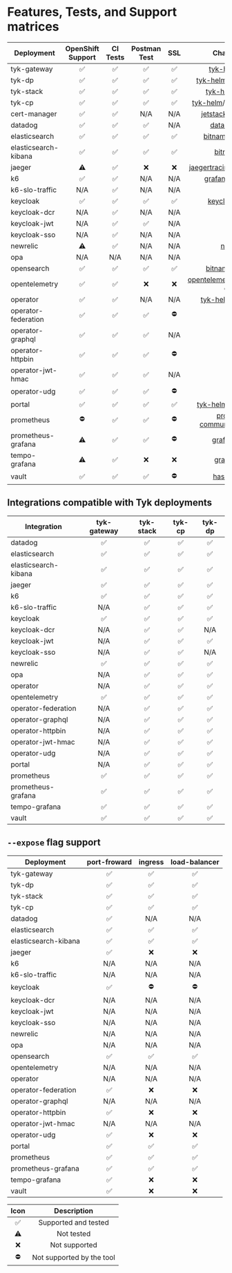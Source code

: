 # Features, Tests, and Support matrices

| Deployment           | OpenShift Support  |      CI Tests      |    Postman Test    |        SSL         |                                              Chart/Manifest                                              | Version |
|----------------------|:------------------:|:------------------:|:------------------:|:------------------:|:--------------------------------------------------------------------------------------------------------:|:-------:|
| tyk-gateway          | :white_check_mark: | :white_check_mark: | :white_check_mark: | :white_check_mark: |                        [tyk-helm](https://helm.tyk.io/public/helm/charts)/tyk-oss                        |  2.1.0  |
| tyk-dp               | :white_check_mark: | :white_check_mark: | :white_check_mark: | :white_check_mark: |                    [tyk-helm](https://helm.tyk.io/public/helm/charts)/tyk-data-plane                     |  2.1.0  |
| tyk-stack            | :white_check_mark: | :white_check_mark: | :white_check_mark: | :white_check_mark: |                       [tyk-helm](https://helm.tyk.io/public/helm/charts)/tyk-stack                       |  2.1.0  |
| tyk-cp               | :white_check_mark: | :white_check_mark: | :white_check_mark: | :white_check_mark: |                   [tyk-helm](https://helm.tyk.io/public/helm/charts)/tyk-control-plane                   |  2.1.0  |
| cert-manager         | :white_check_mark: | :white_check_mark: |        N/A         |        N/A         |                           [jetstack](https://charts.jetstack.io)/cert-manager                            | 1.15.1  |
| datadog              | :white_check_mark: | :white_check_mark: | :white_check_mark: |        N/A         |                              [datadog](https://helm.datadoghq.com)/datadog                               | 3.69.0  |
| elasticsearch        | :white_check_mark: | :white_check_mark: | :white_check_mark: | :white_check_mark: |                       [bitnami](https://charts.bitnami.com/bitnami)/elasticsearch                        | 21.3.5  |
| elasticsearch-kibana | :white_check_mark: | :white_check_mark: | :white_check_mark: | :white_check_mark: |                           [bitnami](https://charts.bitnami.com/bitnami)/kibana                           | 11.2.14 |
| jaeger               |     :warning:      | :white_check_mark: |        :x:         |        :x:         |               [jaegertracing](https://jaegertracing.github.io/helm-charts)/jaeger-operator               | 2.46.2  |
| k6                   | :white_check_mark: | :white_check_mark: |        N/A         |        N/A         |                       [grafana](https://grafana.github.io/helm-charts)/k6-operator                       |  3.8.0  |
| k6-slo-traffic       |        N/A         | :white_check_mark: |        N/A         |        N/A         |                                                   N/A                                                    |   N/A   |
| keycloak             | :white_check_mark: | :white_check_mark: | :white_check_mark: | :white_check_mark: | [keycloak-operator](https://raw.githubusercontent.com/keycloak/keycloak-k8s-resources/21.0.1/kubernetes) | 25.0.2  |
| keycloak-dcr         |        N/A         | :white_check_mark: |        N/A         |        N/A         |                                                   N/A                                                    |   N/A   |
| keycloak-jwt         |        N/A         | :white_check_mark: | :white_check_mark: |        N/A         |                                                   N/A                                                    |   N/A   |
| keycloak-sso         |        N/A         | :white_check_mark: |        N/A         |        N/A         |                                                   N/A                                                    |   N/A   |
| newrelic             |     :warning:      | :white_check_mark: |        N/A         |        N/A         |                             [nri-bundle](https://helm-charts.newrelic.com/)                              | 5.0.87  |
| opa                  |        N/A         |        N/A         |        N/A         |        N/A         |                                                   N/A                                                    |   N/A   |
| opensearch           | :white_check_mark: | :white_check_mark: | :white_check_mark: | :white_check_mark: |                         [bitnami](https://charts.bitnami.com/bitnami)/opensearch                         |  1.2.8  |
| opentelemetry        | :white_check_mark: | :white_check_mark: |        :x:         |        :x:         |   [opentelemetry](https://open-telemetry.github.io/opentelemetry-helm-charts)/opentelemetry-collector    | 0.108.1 |
| operator             | :white_check_mark: | :white_check_mark: |        N/A         |        N/A         |                     [tyk-helm](https://helm.tyk.io/public/helm/charts)/tyk-operator                      | 0.18.0  |
| operator-federation  | :white_check_mark: | :white_check_mark: | :white_check_mark: |     :no_entry:     |                                                   N/A                                                    |   N/A   |
| operator-graphql     | :white_check_mark: | :white_check_mark: | :white_check_mark: |        N/A         |                                                   N/A                                                    |   N/A   |
| operator-httpbin     | :white_check_mark: | :white_check_mark: | :white_check_mark: |     :no_entry:     |                                                   N/A                                                    |   N/A   |
| operator-jwt-hmac    | :white_check_mark: | :white_check_mark: | :white_check_mark: |        N/A         |                                                   N/A                                                    |   N/A   |
| operator-udg         | :white_check_mark: | :white_check_mark: | :white_check_mark: |     :no_entry:     |                                                   N/A                                                    |   N/A   |
| portal               | :white_check_mark: | :white_check_mark: | :white_check_mark: | :white_check_mark: |                    [tyk-helm](https://helm.tyk.io/public/helm/charts)/tyk-dev-portal                     |  2.1.0  |
| prometheus           |     :no_entry:     | :white_check_mark: | :white_check_mark: |     :no_entry:     |          [prometheus-community](https://prometheus-community.github.io/helm-charts)/prometheus           | 25.24.1 |
| prometheus-grafana   |     :warning:      | :white_check_mark: | :white_check_mark: |     :no_entry:     |                         [grafana](https://grafana.github.io/helm-charts)/grafana                         |  8.3.6  |
| tempo-grafana        |     :warning:      | :white_check_mark: |        :x:         |        :x:         |                          [grafana](https://grafana.github.io/helm-charts)/tempo                          | 1.10.3  |
| vault                | :white_check_mark: | :white_check_mark: | :white_check_mark: |     :no_entry:     |                          [hashicorp](https://helm.releases.hashicorp.com)/vault                          | 0.28.1  |


## Integrations compatible with Tyk deployments
| Integration          |    tyk-gateway     |     tyk-stack      |       tyk-cp       |       tyk-dp       |
|----------------------|:------------------:|:------------------:|:------------------:|:------------------:|
| datadog              | :white_check_mark: | :white_check_mark: | :white_check_mark: | :white_check_mark: |
| elasticsearch        | :white_check_mark: | :white_check_mark: | :white_check_mark: | :white_check_mark: |
| elasticsearch-kibana | :white_check_mark: | :white_check_mark: | :white_check_mark: | :white_check_mark: |
| jaeger               | :white_check_mark: | :white_check_mark: | :white_check_mark: | :white_check_mark: |
| k6                   | :white_check_mark: | :white_check_mark: | :white_check_mark: | :white_check_mark: |
| k6-slo-traffic       |        N/A         | :white_check_mark: | :white_check_mark: | :white_check_mark: |
| keycloak             | :white_check_mark: | :white_check_mark: | :white_check_mark: | :white_check_mark: |
| keycloak-dcr         |        N/A         | :white_check_mark: | :white_check_mark: |        N/A         |
| keycloak-jwt         |        N/A         | :white_check_mark: | :white_check_mark: | :white_check_mark: |
| keycloak-sso         |        N/A         | :white_check_mark: | :white_check_mark: |        N/A         |
| newrelic             | :white_check_mark: | :white_check_mark: | :white_check_mark: | :white_check_mark: |
| opa                  |        N/A         | :white_check_mark: | :white_check_mark: | :white_check_mark: |
| operator             |        N/A         | :white_check_mark: | :white_check_mark: | :white_check_mark: |
| opentelemetry        | :white_check_mark: | :white_check_mark: | :white_check_mark: | :white_check_mark: |
| operator-federation  |        N/A         | :white_check_mark: | :white_check_mark: | :white_check_mark: |
| operator-graphql     |        N/A         | :white_check_mark: | :white_check_mark: | :white_check_mark: |
| operator-httpbin     |        N/A         | :white_check_mark: | :white_check_mark: | :white_check_mark: |
| operator-jwt-hmac    |        N/A         | :white_check_mark: | :white_check_mark: | :white_check_mark: |
| operator-udg         |        N/A         | :white_check_mark: | :white_check_mark: | :white_check_mark: |
| portal               |        N/A         | :white_check_mark: | :white_check_mark: | :white_check_mark: |
| prometheus           | :white_check_mark: | :white_check_mark: | :white_check_mark: | :white_check_mark: |
| prometheus-grafana   | :white_check_mark: | :white_check_mark: | :white_check_mark: | :white_check_mark: |
| tempo-grafana        | :white_check_mark: | :white_check_mark: | :white_check_mark: | :white_check_mark: |
| vault                | :white_check_mark: | :white_check_mark: | :white_check_mark: | :white_check_mark: |

## `--expose` flag support
| Deployment           |    port-froward    |      ingress       |   load-balancer    |
|----------------------|:------------------:|:------------------:|:------------------:|
| tyk-gateway          | :white_check_mark: | :white_check_mark: | :white_check_mark: |
| tyk-dp               | :white_check_mark: | :white_check_mark: | :white_check_mark: |
| tyk-stack            | :white_check_mark: | :white_check_mark: | :white_check_mark: |
| tyk-cp               | :white_check_mark: | :white_check_mark: | :white_check_mark: |
| datadog              | :white_check_mark: |        N/A         |        N/A         |
| elasticsearch        | :white_check_mark: | :white_check_mark: | :white_check_mark: |
| elasticsearch-kibana | :white_check_mark: | :white_check_mark: | :white_check_mark: |
| jaeger               | :white_check_mark: |        :x:         |        :x:         |
| k6                   |        N/A         |        N/A         |        N/A         |
| k6-slo-traffic       |        N/A         |        N/A         |        N/A         |
| keycloak             | :white_check_mark: |     :no_entry:     |     :no_entry:     |
| keycloak-dcr         |        N/A         |        N/A         |        N/A         |
| keycloak-jwt         |        N/A         |        N/A         |        N/A         |
| keycloak-sso         |        N/A         |        N/A         |        N/A         |
| newrelic             |        N/A         |        N/A         |        N/A         |
| opa                  |        N/A         |        N/A         |        N/A         |
| opensearch           | :white_check_mark: | :white_check_mark: | :white_check_mark: |
| opentelemetry        |        N/A         |        N/A         |        N/A         |
| operator             |        N/A         |        N/A         |        N/A         |
| operator-federation  | :white_check_mark: |        :x:         |        :x:         |
| operator-graphql     |        N/A         |        N/A         |        N/A         |
| operator-httpbin     | :white_check_mark: |        :x:         |        :x:         |
| operator-jwt-hmac    |        N/A         |        N/A         |        N/A         |
| operator-udg         | :white_check_mark: |        :x:         |        :x:         |
| portal               | :white_check_mark: | :white_check_mark: | :white_check_mark: |
| prometheus           | :white_check_mark: | :white_check_mark: | :white_check_mark: |
| prometheus-grafana   | :white_check_mark: | :white_check_mark: | :white_check_mark: |
| tempo-grafana        | :white_check_mark: |        :x:         |        :x:         |
| vault                | :white_check_mark: |        :x:         |        :x:         |

|        Icon        |        Description        |
|:------------------:|:-------------------------:|
| :white_check_mark: |   Supported and tested    |
|     :warning:      |        Not tested         |
|        :x:         |       Not supported       |
|     :no_entry:     | Not supported by the tool |
